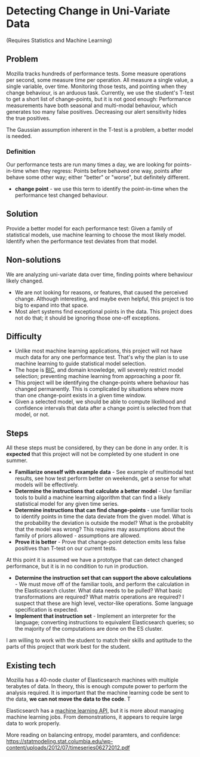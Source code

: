
# Detecting Change in Uni-Variate Data
(Requires Statistics and Machine Learning)

## Problem

Mozilla tracks hundreds of performance tests. Some measure operations per second, some measure time per operation. All measure a single value, a single variable, over time. Monitoring those tests, and pointing when they change behaviour, is an arduous task. Currently, we use the student's T-test to get a short list of change-points, but it is not good enough: Performance measurements have both seasonal and multi-modal behaviour, which generates too many false positives. Decreasing our alert sensitivity hides the true positives. 

The Gaussian assumption inherent in the T-test is a problem, a better model is needed.

### Definition

Our performance tests are run many times a day, we are looking for points-in-time when they regress: Points before behaved one way, points after behave some other way; either "better" or "worse", but definitely different.  

* **change point** - we use this term to identify the point-in-time when the performance test changed behaviour.

## Solution 

Provide a better model for each performance test: Given a family of statistical models, use machine learning to choose the most likely model. Identify when the performance test deviates from that model.

## Non-solutions

We are analyzing uni-variate data over time, finding points where behaviour likely changed.

* We are not looking for reasons, or features, that caused the perceived change. Although interesting, and maybe even helpful, this project is too big to expand into that space. 
* Most alert systems find exceptional points in the data. This project does not do that; it should be ignoring those one-off exceptions.

## Difficulty 

* Unlike most machine learning applications, this project will not have much data for any one performance test. That's why the plan is to use machine learning to guide statistical model selection.
* The hope is [BIC](https://en.wikipedia.org/wiki/Bayesian_information_criterion), and domain knowledge, will severely restrict model selection; preventing machine learning from approaching a poor fit.   
* This project will be identifying the change-points where behaviour has changed permanently. This is complicated by situations where more than one change-point exists in a given time window.  
* Given a selected model, we should be able to compute likelihood and confidence intervals that data after a change point is selected from that model, or not.

## Steps

All these steps must be considered, by they can be done in any order. It is **expected** that this project will not be completed by one student in one summer.

* **Familiarize oneself with example data** - See example of multimodal test results, see how test perform better on weekends, get a sense for what models will be effectively.
* **Determine the instructions that calculate a better model** - Use familiar tools to build a machine learning algorithm that can find a likely statistical model for any given time series. 
* **Determine instructions that can find change-points** - use familiar tools to identify points in time the data deviate from the given model.  What is the probability the deviation is outside the model?  What is the probablity that the model was wrong?  This requires may assumptions about the family of priors allowed - assumptions are allowed.
* **Prove it is better** - Prove that change-point detection emits less false positives than T-test on our current tests.  

At this point it is assumed we have a prototype that can detect changed performance, but it is in no condition to run in production.

* **Determine the instruction set that can support the above calculations** - We must move off of the familiar tools, and perform the calculation in the Elasticsearch cluster.  What data needs to be pulled?  What basic transformations are required?  What matrix operations are required?  I suspect that these are high level, vector-like operations. Some language specification is expected. 
* **Implement that instruction set** - Implement an interpreter for the language; converting instructions to equivalent Elasticsearch queries; so the majority of the computations are done on the ES cluster.

I am willing to work with the student to match their skills and aptitude to the parts of this project that work best for the student.  

## Existing tech

Mozilla has a 40-node cluster of Elasticsearch machines with multiple terabytes of data. In theory, this is enough compute power to perform the analysis required. It is important that the machine learning code be sent to the data, **we can not move the data to the code**.  T

Elasticsearch has a [machine learning API](https://www.elastic.co/guide/en/elasticsearch/reference/current/ml-apis.html), but it is more about managing machine learning jobs. From demonstrations, it appears to require large data to work properly. 

More reading on balancing entropy, model paramters, and confidence: https://statmodeling.stat.columbia.edu/wp-content/uploads/2012/07/timeseries06272012.pdf



  

